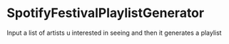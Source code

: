 # SpotifyFestivalPlaylistGenerator
Input a list of artists u interested in seeing and then it generates a playlist 
